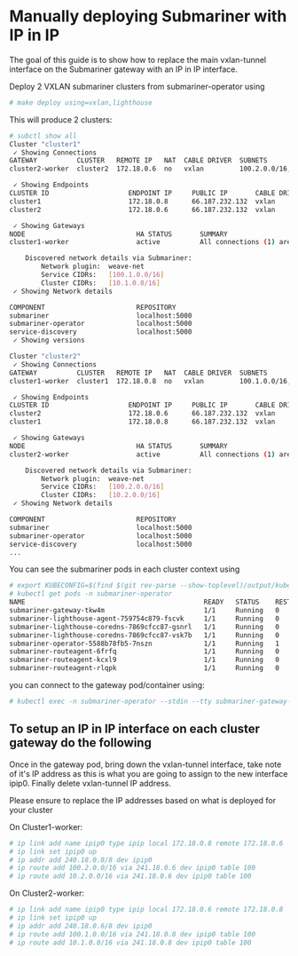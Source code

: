 # Manually deploying Submariner with IP in IP

The goal of this guide is to show how to replace the main vxlan-tunnel interface on the Submariner gateway with an 
IP in IP interface.

Deploy 2 VXLAN submariner clusters from submariner-operator using

```bash
# make deploy using=vxlan,lighthouse
```

This will produce 2 clusters:

```bash
# subctl show all
Cluster "cluster1"
 ✓ Showing Connections
GATEWAY          CLUSTER   REMOTE IP   NAT  CABLE DRIVER  SUBNETS                    STATUS     RTT avg.
cluster2-worker  cluster2  172.18.0.6  no   vxlan         100.2.0.0/16, 10.2.0.0/16  connected  287.129µs

 ✓ Showing Endpoints
CLUSTER ID                    ENDPOINT IP     PUBLIC IP       CABLE DRIVER        TYPE
cluster1                      172.18.0.8      66.187.232.132  vxlan               local
cluster2                      172.18.0.6      66.187.232.132  vxlan               remote

 ✓ Showing Gateways
NODE                            HA STATUS       SUMMARY
cluster1-worker                 active          All connections (1) are established

    Discovered network details via Submariner:
        Network plugin:  weave-net
        Service CIDRs:   [100.1.0.0/16]
        Cluster CIDRs:   [10.1.0.0/16]
 ✓ Showing Network details

COMPONENT                       REPOSITORY                                            VERSION
submariner                      localhost:5000                                        local
submariner-operator             localhost:5000                                        local
service-discovery               localhost:5000                                        local
 ✓ Showing versions

Cluster "cluster2"
 ✓ Showing Connections
GATEWAY          CLUSTER   REMOTE IP   NAT  CABLE DRIVER  SUBNETS                    STATUS     RTT avg.
cluster1-worker  cluster1  172.18.0.8  no   vxlan         100.1.0.0/16, 10.1.0.0/16  connected  322.706µs

 ✓ Showing Endpoints
CLUSTER ID                    ENDPOINT IP     PUBLIC IP       CABLE DRIVER        TYPE
cluster2                      172.18.0.6      66.187.232.132  vxlan               local
cluster1                      172.18.0.8      66.187.232.132  vxlan               remote

 ✓ Showing Gateways
NODE                            HA STATUS       SUMMARY
cluster2-worker                 active          All connections (1) are established

    Discovered network details via Submariner:
        Network plugin:  weave-net
        Service CIDRs:   [100.2.0.0/16]
        Cluster CIDRs:   [10.2.0.0/16]
 ✓ Showing Network details

COMPONENT                       REPOSITORY                                            VERSION
submariner                      localhost:5000                                        local
submariner-operator             localhost:5000                                        local
service-discovery               localhost:5000                                        local
...
```

You can see the submariner pods in each cluster context using

```bash
# export KUBECONFIG=$(find $(git rev-parse --show-toplevel)/output/kubeconfigs/ -type f -printf %p:)
# kubectl get pods -n submariner-operator
NAME                                             READY   STATUS    RESTARTS   AGE
submariner-gateway-tkw4m                         1/1     Running   0          107m
submariner-lighthouse-agent-759754c879-fscvk     1/1     Running   0          107m
submariner-lighthouse-coredns-7869cfcc87-gsnrl   1/1     Running   0          107m
submariner-lighthouse-coredns-7869cfcc87-vsk7b   1/1     Running   0          107m
submariner-operator-5588b78fb5-7nszn             1/1     Running   1          108m
submariner-routeagent-6frfq                      1/1     Running   0          107m
submariner-routeagent-kcxl9                      1/1     Running   0          107m
submariner-routeagent-rlqpk                      1/1     Running   0          107m
```

you can connect to the gateway pod/container using:

```bash
# kubectl exec -n submariner-operator --stdin --tty submariner-gateway-tkw4m  -- /bin/bash
```

## To setup an IP in IP interface on each cluster gateway do the following

Once in the gateway pod, bring down the vxlan-tunnel interface, take note of it's IP address
as this is what you are going to assign to the new interface ipip0. Finally delete vxlan-tunnel
IP address.

Please ensure to replace the IP addresses based on what is deployed for your cluster

On Cluster1-worker:

```bash
# ip link add name ipip0 type ipip local 172.18.0.8 remote 172.18.0.6
# ip link set ipip0 up
# ip addr add 240.18.0.8/8 dev ipip0
# ip route add 100.2.0.0/16 via 241.18.0.6 dev ipip0 table 100
# ip route add 10.2.0.0/16 via 241.18.0.6 dev ipip0 table 100
```

On Cluster2-worker:

```bash
# ip link add name ipip0 type ipip local 172.18.0.6 remote 172.18.0.8
# ip link set ipip0 up
# ip addr add 240.18.0.6/8 dev ipip0
# ip route add 100.1.0.0/16 via 241.18.0.8 dev ipip0 table 100
# ip route add 10.1.0.0/16 via 241.18.0.8 dev ipip0 table 100
```
